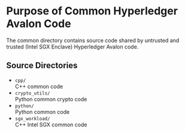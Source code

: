 <!--
Licensed under Creative Commons Attribution 4.0 International License
https://creativecommons.org/licenses/by/4.0/
-->

Purpose of Common Hyperledger Avalon Code
=============================================

The common directory contains source code shared by untrusted and trusted
(Intel SGX Enclave) Hyperledger Avalon code.

Source Directories
------------------

* `cpp/` <br />
  C++ common code
* `crypto_utils/` <br />
  Python common crypto code
* `python/` <br />
  Python common code
* `sgx_workload/` <br />
  C++ Intel SGX common code
